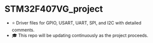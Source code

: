 # STM32F407VG_project
- ⭐ Driver files for GPIO, USART, UART, SPI, and I2C  with detailed comments.
- 🎓 This repo will be updating continuously as the project proceeds.
